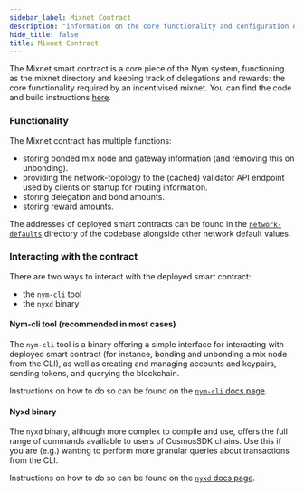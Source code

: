 ```yaml
---
sidebar_label: Mixnet Contract
description: "information on the core functionality and configuration of the mixnet smart contract"
hide_title: false
title: Mixnet Contract
---
```


The Mixnet smart contract is a core piece of the Nym system, functioning as the mixnet directory and keeping track of delegations and rewards: the core functionality required by an incentivised mixnet. You can find the code and build instructions [here](https://github.com/nymtech/nym/tree/release/v1.1.0/contracts/mixnet).

### Functionality 
The Mixnet contract has multiple functions: 
* storing bonded mix node and gateway information (and removing this on unbonding).
* providing the network-topology to the (cached) validator API endpoint used by clients on startup for routing information. 
* storing delegation and bond amounts.
* storing reward amounts. 

The addresses of deployed smart contracts can be found in the [`network-defaults`](https://github.com/nymtech/nym/blob/release/v1.1.0/common/network-defaults/src/mainnet.rs) directory of the codebase alongside other network default values.

### Interacting with the contract 
There are two ways to interact with the deployed smart contract: 
* the `nym-cli` tool
* the `nyxd` binary

#### Nym-cli tool (recommended in most cases) 
The `nym-cli` tool is a binary offering a simple interface for interacting with deployed smart contract (for instance, bonding and unbonding a mix node from the CLI), as well as creating and managing accounts and keypairs, sending tokens, and querying the blockchain. 

Instructions on how to do so can be found on the [`nym-cli` docs page](/docs/next/nym-cli).

#### Nyxd binary 
The `nyxd` binary, although more complex to compile and use, offers the full range of commands availiable to users of CosmosSDK chains. Use this if you are (e.g.) wanting to perform more granular queries about transactions from the CLI. 

Instructions on how to do so can be found on the [`nyxd` docs page](/docs/next/run-nym-nodes/nodes/rpc-node).


